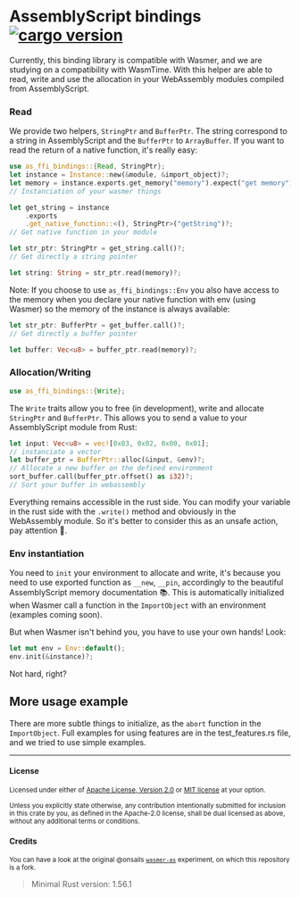 # AssemblyScript bindings [![cargo version](https://img.shields.io/crates/v/as-ffi-bindings.svg)](https://crates.io/crates/as-ffi-bindings)

Currently, this binding library is compatible with Wasmer, and we are studying on a compatibility with WasmTime. With this helper are able to read, write and use the allocation in your WebAssembly modules compiled from AssemblyScript.

### Read

We provide two helpers, `StringPtr` and `BufferPtr`. The string correspond to a string in AssemblyScript and the `BufferPtr` to `ArrayBuffer`. If you want to read the return of a native function, it's really easy:

```rust
use as_ffi_bindings::{Read, StringPtr};
let instance = Instance::new(&module, &import_object)?;
let memory = instance.exports.get_memory("memory").expect("get memory");
// Instanciation of your wasmer things

let get_string = instance
    .exports
    .get_native_function::<(), StringPtr>("getString")?;
// Get native function in your module

let str_ptr: StringPtr = get_string.call()?;
// Get directly a string pointer

let string: String = str_ptr.read(memory)?;
```

Note: If you choose to use `as_ffi_bindings::Env` you also have access to the memory when you declare your native function with env (using Wasmer) so the memory of the instance is always available:

```rust
let str_ptr: BufferPtr = get_buffer.call()?;
// Get directly a buffer pointer

let buffer: Vec<u8> = buffer_ptr.read(memory)?;
```

### Allocation/Writing

```rust
use as_ffi_bindings::{Write};
```

The `Write` traits allow you to free (in development), write and allocate `StringPtr` and `BufferPtr`. This allows you to send a value to your AssemblyScript module from Rust:

```rust
let input: Vec<u8> = vec![0x03, 0x02, 0x00, 0x01];
// instanciate a vector
let buffer_ptr = BufferPtr::alloc(&input, &env)?;
// Allocate a new buffer on the defined environment
sort_buffer.call(buffer_ptr.offset() as i32)?;
// Sort your buffer in webassembly
```

Everything remains accessible in the rust side. You can modify your variable in the rust side with the `.write()` method and obviously in the WebAssembly module. So it's better to consider this as an unsafe action, pay attention 🥲.

### Env instantiation

You need to `init` your environment to allocate and write, it's because you need to use exported function as `__new`, `__pin`, accordingly to the beautiful AssemblyScript memory documentation 📚. This is automatically initialized when Wasmer call a function in the `ImportObject` with an environment (examples coming soon).

But when Wasmer isn't behind you, you have to use your own hands! Look:

```rust
let mut env = Env::default();
env.init(&instance)?;
```

Not hard, right?

## More usage example

There are more subtle things to initialize, as the `abort` function in the `ImportObject`. Full examples for using features are in the test_features.rs file, and we tried to use simple examples.

---

#### License

<sup>Licensed under either of <a href="LICENSE-APACHE">Apache License, Version 2.0</a> or <a href="LICENSE-MIT">MIT license</a> at your option.</sup>

<sub>Unless you explicitly state otherwise, any contribution intentionally submitted for inclusion in this crate by you, as defined in the Apache-2.0 license, shall be dual licensed as above, without any additional terms or conditions.</sub>

#### Credits

<sub>You can have a look at the original @onsails [`wasmer-as`](https://github.com/onsails/wasmer-as) experiment, on which this repository is a fork.</sub>

> Minimal Rust version: 1.56.1